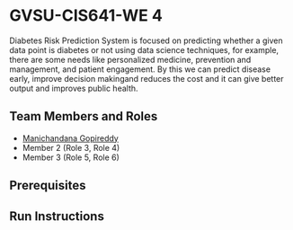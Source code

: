# GVSU-CIS641-WE 4

Diabetes Risk Prediction System is focused on predicting whether a given data point is diabetes or not using data science techniques, for example, 
there are some needs like personalized medicine, prevention and management, and patient engagement. By this we can predict disease early, 
improve decision makingand reduces the cost and it can give better output and improves public health.


## Team Members and Roles

* [Manichandana Gopireddy](https://github.com/GManichandana/CIS641-HW2-Gopireddy.git)
* Member 2 (Role 3, Role 4)
* Member 3 (Role 5, Role 6)

## Prerequisites

## Run Instructions
